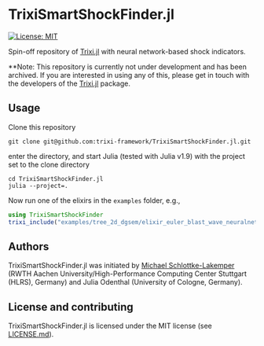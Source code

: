 # TrixiSmartShockFinder.jl
[![License: MIT](https://img.shields.io/badge/License-MIT-success.svg)](https://opensource.org/licenses/MIT)

Spin-off repository of [Trixi.jl](https://github.com/trixi-framework/Trixi.jl)
with neural network-based shock indicators.

**Note: This repository is currently not under development and has been archived. If you are
interested in using any of this, please get in touch with the developers of the
[Trixi.jl](https://github.com/trixi-framework/Trixi.jl) package.


## Usage
Clone this repository
```shell
git clone git@github.com:trixi-framework/TrixiSmartShockFinder.jl.git
```
enter the directory, and start Julia (tested with Julia v1.9) with the project set to
the clone directory
```
cd TrixiSmartShockFinder.jl
julia --project=.
```

Now run one of the elixirs in the `examples` folder, e.g.,
```julia
using TrixiSmartShockFinder
trixi_include("examples/tree_2d_dgsem/elixir_euler_blast_wave_neuralnetwork_perssonperaire.jl")
```

## Authors
TrixiSmartShockFinder.jl was initiated by
[Michael Schlottke-Lakemper](https://lakemper.eu) (RWTH Aachen University/High-Performance
Computing Center Stuttgart (HLRS), Germany) and
Julia Odenthal (University of Cologne, Germany).


## License and contributing
TrixiSmartShockFinder.jl is licensed under the MIT license (see [LICENSE.md](LICENSE.md)).
